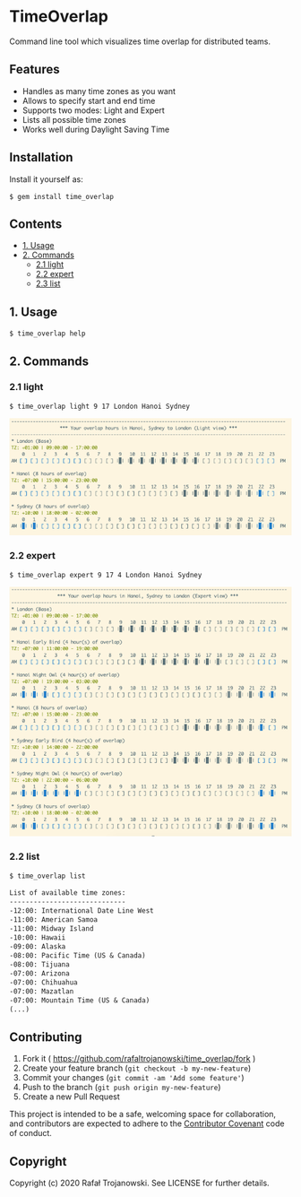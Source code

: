 # TimeOverlap

Command line tool which visualizes time overlap for distributed teams.

## Features

* Handles as many time zones as you want
* Allows to specify start and end time
* Supports two modes: Light and Expert
* Lists all possible time zones
* Works well during Daylight Saving Time

## Installation

Install it yourself as:

    $ gem install time_overlap

## Contents

* [1. Usage](#1-usage)
* [2. Commands](#2-commands)
  * [2.1 light](#21-light)
  * [2.2 expert](#22-expert)
  * [2.3 list](#23-list)

## 1. Usage

    $ time_overlap help

## 2. Commands

### 2.1 light

    $ time_overlap light 9 17 London Hanoi Sydney

![screenshot](img/light.png)

### 2.2 expert

    $ time_overlap expert 9 17 4 London Hanoi Sydney

![screenshot](img/expert.png)

### 2.2 list

    $ time_overlap list

```
List of available time zones:
-----------------------------
-12:00: International Date Line West
-11:00: American Samoa
-11:00: Midway Island
-10:00: Hawaii
-09:00: Alaska
-08:00: Pacific Time (US & Canada)
-08:00: Tijuana
-07:00: Arizona
-07:00: Chihuahua
-07:00: Mazatlan
-07:00: Mountain Time (US & Canada)
(...)
```

## Contributing

1. Fork it ( https://github.com/rafaltrojanowski/time_overlap/fork )
2. Create your feature branch (`git checkout -b my-new-feature`)
3. Commit your changes (`git commit -am 'Add some feature'`)
4. Push to the branch (`git push origin my-new-feature`)
5. Create a new Pull Request

This project is intended to be a safe, welcoming space for collaboration, and contributors are expected to adhere to the [Contributor Covenant](http://contributor-covenant.org) code of conduct.

## Copyright

Copyright (c) 2020 Rafał Trojanowski. See LICENSE for further details.

